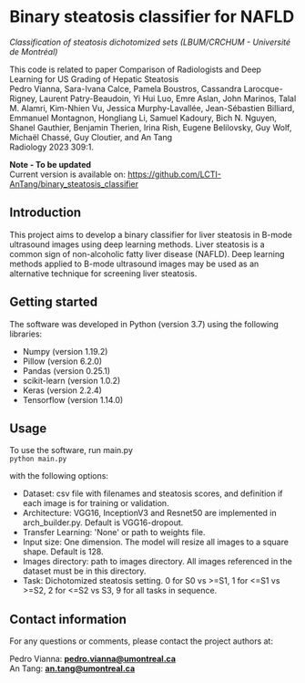 # Binary steatosis classifier for NAFLD

_Classification of steatosis dichotomized sets (LBUM/CRCHUM - Université de Montréal)_  

This code is related to paper Comparison of Radiologists and Deep Learning for US Grading of Hepatic Steatosis  
Pedro Vianna, Sara-Ivana Calce, Pamela Boustros, Cassandra Larocque-Rigney, Laurent Patry-Beaudoin, Yi Hui Luo, Emre Aslan, John Marinos, Talal M. Alamri, Kim-Nhien Vu, Jessica Murphy-Lavallée, Jean-Sébastien Billiard, Emmanuel Montagnon, Hongliang Li, Samuel Kadoury, Bich N. Nguyen, Shanel Gauthier, Benjamin Therien, Irina Rish, Eugene Belilovsky, Guy Wolf, Michaël Chassé, Guy Cloutier, and An Tang  
Radiology 2023 309:1.  

**Note  - To be updated**   
Current version is available on: https://github.com/LCTI-AnTang/binary_steatosis_classifier

## Introduction
This project aims to develop a binary classifier for liver steatosis in B-mode ultrasound images using deep learning methods. Liver steatosis is a common sign of non-alcoholic fatty liver disease (NAFLD). Deep learning methods applied to B-mode ultrasound images may be used as an alternative technique for screening liver steatosis.

## Getting started
The software was developed in Python (version 3.7) using the following libraries:

- Numpy (version 1.19.2)
- Pillow (version 6.2.0)
- Pandas (version 0.25.1)
- scikit-learn (version 1.0.2)
- Keras (version 2.2.4)
- Tensorflow (version 1.14.0)


## Usage
To use the software, run main.py  
`python main.py`  

with the following options:
- Dataset: csv file with filenames and steatosis scores, and definition if each image is for training or validation.  
- Architecture: VGG16, InceptionV3 and Resnet50 are implemented in arch_builder.py. Default is VGG16-dropout.  
- Transfer Learning: 'None' or path to weights file.  
- Input size: One dimension. The model will resize all images to a square shape. Default is 128.  
- Images directory: path to images directory. All images referenced in the dataset must be in this directory.  
- Task: Dichotomized steatosis setting. 0 for S0 vs >=S1, 1 for <=S1 vs >=S2, 2 for <=S2 vs S3, 9 for all tasks in sequence.  


## Contact information
For any questions or comments, please contact the project authors at:

Pedro Vianna: **pedro.vianna@umontreal.ca**  
An Tang: **an.tang@umontreal.ca**
